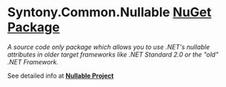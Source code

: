 # Syntony.Common.Nullable [NuGet Package](https://www.nuget.org/packages/Syntony.Common.Nullable/)

_A source code only package which allows you to use .NET's nullable attributes in older target frameworks like .NET Standard 2.0 or the "old" .NET Framework._

See detailed info at [**Nullable Project**](Source/README.md)
